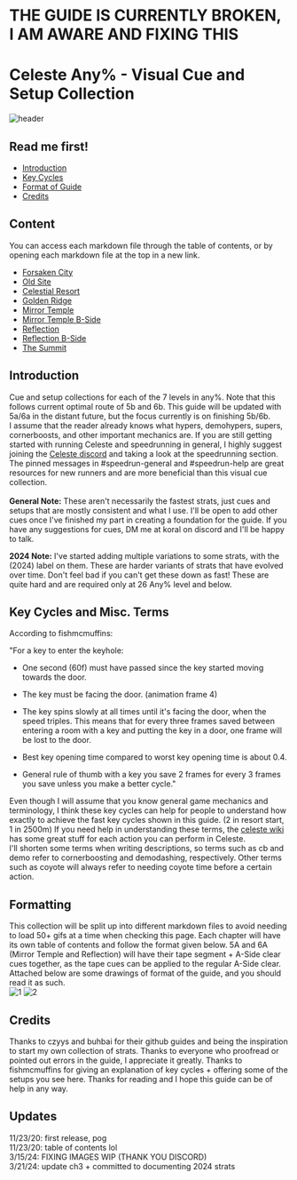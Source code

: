 # THE GUIDE IS CURRENTLY BROKEN, I AM AWARE AND FIXING THIS
# Celeste Any% - Visual Cue and Setup Collection
![header](https://github.com/koralreeef/cuedump-anypercent/blob/main/pngs/header.png)
## Read me first!
- [Introduction](#introduction)
- [Key Cycles](#key-cycles-and-misc-terms)
- [Format of Guide](#formatting)
- [Credits](#credits)
## Content
You can access each markdown file through the table of contents, or by opening each markdown file at the top in a new link.
- [Forsaken City](https://github.com/koralreeef/anypercent-cuecollection/blob/main/ch1.md)
- [Old Site](https://github.com/koralreeef/anypercent-cuecollection/blob/main/ch2.md)
- [Celestial Resort](https://github.com/koralreeef/anypercent-cuecollection/blob/main/ch3.md)
- [Golden Ridge](https://github.com/koralreeef/anypercent-cuecollection/blob/main/ch4.md)
- [Mirror Temple](https://github.com/koralreeef/anypercent-cuecollection/blob/main/ch5.md)
- [Mirror Temple B-Side](https://github.com/koralreeef/anypercent-cuecollection/blob/main/ch5b.md)
- [Reflection](https://github.com/koralreeef/anypercent-cuecollection/blob/main/ch6.md)
- [Reflection B-Side](https://github.com/koralreeef/anypercent-cuecollection/blob/main/ch6b.md)
- [The Summit](https://github.com/koralreeef/anypercent-cuecollection/blob/main/ch7.md)
## Introduction
Cue and setup collections for each of the 7 levels in any%. Note that this follows current optimal route of 5b and 6b. This guide will be updated with 5a/6a in the distant future, but the focus currently is on finishing 5b/6b. 
\
I assume that the reader already knows what hypers, demohypers, supers, cornerboosts, and other important mechanics are. If you are still getting started with running Celeste and speedrunning in general, I highly suggest joining the [Celeste discord](https://discord.com/invite/celeste) and taking a look at the speedrunning section. The pinned messages in #speedrun-general and #speedrun-help are great resources for new runners and are more beneficial than this visual cue collection.
\
\
**General Note:** These aren't necessarily the fastest strats, just cues and setups that are mostly consistent and what I use. I'll be open to add other cues once I've finished my part in creating a foundation for the guide. If you have any suggestions for cues, DM me at koral on discord and I'll be happy to talk.

**2024 Note:** I've started adding multiple variations to some strats, with the (2024) label on them. These are harder variants of strats that have evolved over time. Don't feel bad if you can't get these down as fast! These are quite hard and are required only at 26 Any% level and below.

## Key Cycles and Misc. Terms
According to fishmcmuffins:

"For a key to enter the keyhole:

- One second (60f) must have passed since the key started moving towards the door.

- The key must be facing the door. (animation frame 4)

- The key spins slowly at all times until it's facing the door, when the speed triples. This means that for every three frames saved between entering a room with a key and putting the key in a door, one frame will be lost to the door.

- Best key opening time compared to worst key opening time is about 0.4.

- General rule of thumb with a key you save 2 frames for every 3 frames you save unless you make a better cycle."

Even though I will assume that you know general game mechanics and terminology, I think these key cycles can help for people to understand how exactly to achieve the fast key cycles shown in this guide. (2 in resort start, 1 in 2500m) If you need help in understanding these terms, the [celeste wiki](https://celeste.ink/wiki/Techniques) has some great stuff for each action you can perform in Celeste.
\
I'll shorten some terms when writing descriptions, so terms such as cb and demo refer to cornerboosting and demodashing, respectively. Other terms such as coyote will always refer to needing coyote time before a certain action.
## Formatting
This collection will be split up into different markdown files to avoid needing to load 50+ gifs at a time when checking this page. Each chapter will have its own table of contents and follow the format given below. 5A and 6A (Mirror Temple and Reflection) will have their tape segment + A-Side clear cues together, as the tape cues can be applied to the regular A-Side clear.
Attached below are some drawings of format of the guide, and you should read it as such.
\
![1](https://github.com/koralreeef/cuedump-anypercent/blob/main/pngs/tutorial1.png)
![2](https://github.com/koralreeef/cuedump-anypercent/blob/main/pngs/tutorial2.png)

## Credits
Thanks to czyys and buhbai for their github guides and being the inspiration to start my own collection of strats. Thanks to everyone who proofread or pointed out errors in the guide, I appreciate it greatly. Thanks to fishmcmuffins for giving an explanation of key cycles + offering some of the setups you see here. Thanks for reading and I hope this guide can be of help in any way.

## Updates
11/23/20: first release, pog \
11/23/20: table of contents lol \
3/15/24: FIXING IMAGES WIP (THANK YOU DISCORD) \
3/21/24: update ch3 + committed to documenting 2024 strats
